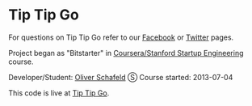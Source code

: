 Tip Tip Go 
==========

For questions on Tip Tip Go refer to our [Facebook][5] or [Twitter][6] pages.

Project began as "Bitstarter" in [Coursera/Stanford Startup Engineering][1] course.

Developer/Student: [Oliver Schafeld][2] Ⓢ 
Course started: 2013-07-04

This code is live at [Tip Tip Go][3].



[1]: https://class.coursera.org/startup-001 
[2]: https://twitter.com/nexxos_de 
[3]: http://www.tiptipgo.com/
[4]: http://tiptipgo.herokuapp.com/
[5]: http://www.facebook.com/tiptipgo.support/
[6]: http://twitter.com/tiptipgo/